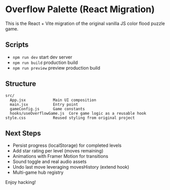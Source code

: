 # Overflow Palette (React Migration)

This is the React + Vite migration of the original vanilla JS color flood puzzle game.

## Scripts

- `npm run dev` start dev server
- `npm run build` production build
- `npm run preview` preview production build

## Structure
```
src/
  App.jsx            Main UI composition
  main.jsx           Entry point
  gameConfig.js      Game constants
  hooks/useOverflowGame.js  Core game logic as a reusable hook
style.css            Reused styling from original project
```

## Next Steps
- Persist progress (localStorage) for completed levels
- Add star rating per level (moves remaining)
- Animations with Framer Motion for transitions
- Sound toggle and real audio assets
- Undo last move leveraging movesHistory (extend hook)
- Multi-game hub registry

Enjoy hacking!
